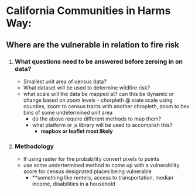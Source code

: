 # California Communities in Harms Way:
## **Where are the vulnerable in relation to fire risk**  

1. ### What questions need to be answered before zeroing in on data?
    - Smallest unit area of census data?
    - What dataset will be used to determine wildfire risk?
    - what scale will the data be mapped at? can this be dynamic or change based on zoom levels - chorpleth @ state scale using counties, zoom to census tracts with another chropleth, zoom to  hex bins of some undetermined unit area
        - do the above require different methods to map them?
        - what platform or js library will be used to accomplish this?
            - **mapbox or leaflet most likely**
2. ### Methodology
     - If using raster for fire probability convert pixels to points
     - use some undertermined method to come up with a vulnerability score for census designated places being vulnerable
        - **something like renters, access to transportation, median income, disabilities in a household




